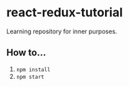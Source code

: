 # react-redux-tutorial
Learning repository for inner purposes.

## How to...
1. `npm install`
2. `npm start`